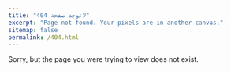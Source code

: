 ```yaml
---
title: "لاتوجد صفحة 404"
excerpt: "Page not found. Your pixels are in another canvas."
sitemap: false
permalink: /404.html
---
```


Sorry, but the page you were trying to view does not exist.
